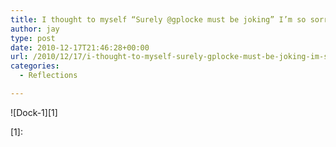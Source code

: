 ```yaml
---
title: I thought to myself “Surely @gplocke must be joking” I’m so sorry for calling him Surely. The best part is the error message
author: jay
type: post
date: 2010-12-17T21:46:28+00:00
url: /2010/12/17/i-thought-to-myself-surely-gplocke-must-be-joking-im-so-sorry-for-calling-him-surely-the-best-part-is-the-error-message/
categories:
  - Reflections

---
```

!\[Dock-1\]\[1\]

[1]: